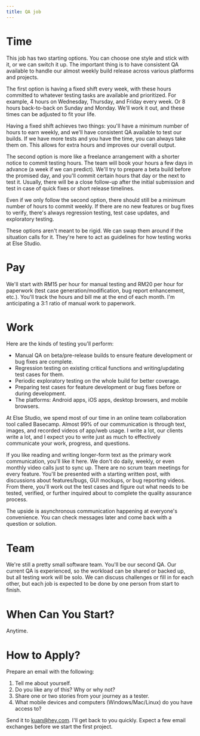 ```yaml
---
title: QA job
---
```


# Time

This job has two starting options. You can choose one style and stick with it, or we can switch it up. The important thing is to have consistent QA available to handle our almost weekly build release across various platforms and projects.

The first option is having a fixed shift every week, with these hours committed to whatever testing tasks are available and prioritized. For example, 4 hours on Wednesday, Thursday, and Friday every week. Or 8 hours back-to-back on Sunday and Monday. We'll work it out, and these times can be adjusted to fit your life.

Having a fixed shift achieves two things: you'll have a minimum number of hours to earn weekly, and we'll have consistent QA available to test our builds. If we have more tests and you have the time, you can always take them on. This allows for extra hours and improves our overall output.

The second option is more like a freelance arrangement with a shorter notice to commit testing hours. The team will book your hours a few days in advance (a week if we can predict). We'll try to prepare a beta build before the promised day, and you'll commit certain hours that day or the next to test it. Usually, there will be a close follow-up after the initial submission and test in case of quick fixes or short release timelines.

Even if we only follow the second option, there should still be a minimum number of hours to commit weekly. If there are no new features or bug fixes to verify, there's always regression testing, test case updates, and exploratory testing.

These options aren't meant to be rigid. We can swap them around if the situation calls for it. They're here to act as guidelines for how testing works at Else Studio.

# Pay

We'll start with RM15 per hour for manual testing and RM20 per hour for paperwork (test case generation/modification, bug report enhancement, etc.). You'll track the hours and bill me at the end of each month. I'm anticipating a 3:1 ratio of manual work to paperwork.

# Work

Here are the kinds of testing you'll perform:

- Manual QA on beta/pre-release builds to ensure feature development or bug fixes are complete.
- Regression testing on existing critical functions and writing/updating test cases for them.
- Periodic exploratory testing on the whole build for better coverage.
- Preparing test cases for feature development or bug fixes before or during development.
- The platforms: Android apps, iOS apps, desktop browsers, and mobile browsers.

At Else Studio, we spend most of our time in an online team collaboration tool called Basecamp. Almost 99% of our communication is through text, images, and recorded videos of app/web usage. I write a lot, our clients write a lot, and I expect you to write just as much to effectively communicate your work, progress, and questions.

If you like reading and writing longer-form text as the primary work communication, you'll like it here. We don't do daily, weekly, or even monthly video calls just to sync up. There are no scrum team meetings for every feature. You'll be presented with a starting written post, with discussions about features/bugs, GUI mockups, or bug reporting videos. From there, you'll work out the test cases and figure out what needs to be tested, verified, or further inquired about to complete the quality assurance process.

The upside is asynchronous communication happening at everyone's convenience. You can check messages later and come back with a question or solution.

# Team

We're still a pretty small software team. You'll be our second QA. Our current QA is experienced, so the workload can be shared or backed up, but all testing work will be solo. We can discuss challenges or fill in for each other, but each job is expected to be done by one person from start to finish.

# When Can You Start?

Anytime.

# How to Apply?

Prepare an email with the following:

1. Tell me about yourself.
2. Do you like any of this? Why or why not?
3. Share one or two stories from your journey as a tester.
4. What mobile devices and computers (Windows/Mac/Linux) do you have access to?

Send it to kuan@hey.com. I'll get back to you quickly. Expect a few email exchanges before we start the first project.
